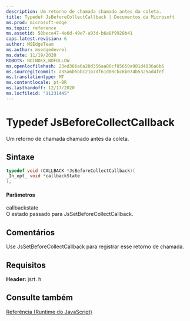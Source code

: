 ```yaml
---
description: Um retorno de chamada chamado antes da coleta.
title: Typedef JsBeforeCollectCallback | Documentos da Microsoft
ms.prod: microsoft-edge
ms.topic: reference
ms.assetid: 58bece47-4e6d-49e7-a93d-b6a8f9928b41
caps.latest.revision: 6
author: MSEdgeTeam
ms.author: msedgedevrel
ms.date: 11/19/2020
ROBOTS: NOINDEX,NOFOLLOW
ms.openlocfilehash: 23ed386a6a28d356aa80cf85650a981d4836a6b6
ms.sourcegitcommit: a35a6b5bbc21b7df61d08cbc6b074b5325ad4fef
ms.translationtype: MT
ms.contentlocale: pt-BR
ms.lasthandoff: 12/17/2020
ms.locfileid: "11231445"
---
```

# Typedef JsBeforeCollectCallback

Um retorno de chamada chamado antes da coleta.  
  
## Sintaxe  
  
```cpp  
typedef void (CALLBACK *JsBeforeCollectCallback)(  
_In_opt_ void *callbackState  
);  
```  
  
#### Parâmetros  
 callbackstate  
 O estado passado para JsSetBeforeCollectCallback.  
  
## Comentários  
 Use JsSetBeforeCollectCallback para registrar esse retorno de chamada.  
  
## Requisitos  
 **Header:** jsrt. h  
  
## Consulte também  
 [Referência (Runtime do JavaScript)](../chakra-hosting/reference-javascript-runtime.md)
